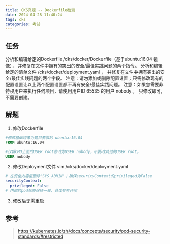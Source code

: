 ```yaml
---
title: CKS真题 -- Dockerfile检测
date: 2024-04-28 11:40:24
tags: cks
categories: 考试
---
```


## 任务
分析和编辑给定的Dockerfile /cks/docker/Dockerfile（基于ubuntu:16.04 镜像）， 并修复在文件中拥有的突出的安全/最佳实践问题的两个指令。
分析和编辑给定的清单文件 /cks/docker/deployment.yaml ， 并修复在文件中拥有突出的安全/最佳实践问题的两个字段。
注意：请勿添加或删除配置设置；只需修改现有的配置设置让以上两个配置设置都不再有安全/最佳实践问题。
注意：如果您需要非特权用户来执行任何项目，请使用用户ID 65535 的用户 nobody 。
只修改即可，不需要创建。

## 解题
1. 修改Dockerfile
```Dockerfile
#修改基础镜像为题目要求的 ubuntu:16.04
FROM ubuntu:16.04

#仅将CMD上面的USER root修改为USER nobody，不要改其他的USER root。
USER nobody
```

2. 修改Deployment文件
vim /cks/docker/deployment.yaml
```yaml
# 在安全内容里删除'SYS_ADMIN'；确保securityContext的privileged为False
securityContext:
  privileged: False
# 内部的pod标签保持一致，具体参考环境
```
3. 修改后无需重启

## 参考
> https://kubernetes.io/zh/docs/concepts/security/pod-security-standards/#restricted